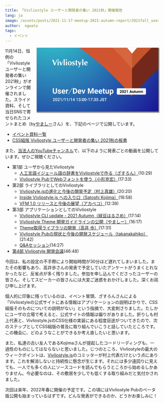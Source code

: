 ```yaml
---
title: 「Vivliostyle ユーザーと開発者の集い 2021秋」開催報告
lang: ja
image: /assets/posts/2021-11-17-meetup-2021-autumn-report/2021fall_user_meeting_banner.png
author:  ogwata
tags:
  - イベント
---
```

<div style="float: right; margin: 0 0 1em 1em;"><img src="/assets/posts/2021-11-17-meetup-2021-autumn-report/2021fall_user_meeting_banner.png" alt="「Vivliostyle ユーザーと開発者の集い 2021秋」開催報告" style="width: 400px; box-shadow: 1px 2px 2.5px 1.5px grey;" /></div>

11月14日、恒例の「Vivliostyle ユーザーと開発者の集い 2021秋」がオンラインで開催されました。スライド資料、そして当日SNSで寄せられたコメントまとめ（by[やましー](https://twitter.com/yamasy1549)さん）を、下記のページで公開しています。

- [イベント資料一覧<i class="fas fa-external-link-alt"></i>](https://vivliostyle.connpass.com/event/227954/presentation/)
- [CSS組版 Vivliostyle ユーザーと開発者の集い 2021秋の板書<i class="fas fa-external-link-alt"></i>](https://miro.com/app/board/o9J_lKvZd38=/)

また、[当法人のYouTubeチャンネル](https://www.youtube.com/playlist?list=PLgmHvdtAuq5OVe_QSWjEsyX2jktccRtTY)で、以下のように発表ごとの動画を公開しています。ぜひご視聴ください。

- 第1部 ユーザから見たVivliostyle
    - [人工言語イジェール語の辞書をVivliostyleで作る<i class="fas fa-external-link-alt"></i>](https://youtu.be/qfH3OV-_DlI)[（ざすろん）](https://twitter.com/Zaslon)(10:29)
    - [Vivliostyle PubでWebフォントを使う<i class="fas fa-external-link-alt"></i>](https://youtu.be/Hz5_Wd7d5lw)[（小形克宏）](https://twitter.com/ogwata)(17:33)
- 第2部 ライブラリとしてのVivliostyle
    - [Vivliostyle.jsの進化と今後の開発予定<i class="fas fa-external-link-alt"></i>](https://youtu.be/2hvsMhTJai4)[（村上真雄）](https://twitter.com/MurakamiShinyu)(20:20)
    - [Inside Vivliostyle.js への入り口<i class="fas fa-external-link-alt"></i>](https://youtu.be/FvhdUBrw104)[（Satoshi Kojima）](https://twitter.com/skoji)(16:58)
    - [VFM 1.0 リリースと今後の展望<i class="fas fa-external-link-alt"></i>](https://youtu.be/lF6Mb2DXJK0)[（アカベコ）](https://twitter.com/akabekobeko)(12:39)
 - 第3部 アプリケーションとしてのVivliostyle
     - [Vivliostyle CLI update - 2021 Autumn<i class="fas fa-external-link-alt"></i>](https://youtu.be/H6g5S3SHZSg)[（緑豆はるさめ）](https://twitter.com/spring_raining)(17:14)
     - [Vivliostyle Theme 開発ガイドラインの公開<i class="fas fa-external-link-alt"></i>](https://youtu.be/NioXx9NFUZU)[（やましー）](https://twitter.com/yamasy1549)(16:17)
     - [Theme取得ライブラリの開発<i class="fas fa-external-link-alt"></i>](https://youtu.be/AYVzmVAz7Ug)[（高井 歩）](https://twitter.com/AyumuTakai)(17:31)
     - [Vivliostyle Pubの現状と今後の開発スケジュール<i class="fas fa-external-link-alt"></i>](https://youtu.be/V-I88jOzQs8)[（takanakahiko）](https://twitter.com/takanakahiko)(21:42)
     - [Q&Aセッション<i class="fas fa-external-link-alt"></i>](https://youtu.be/z31H5T23-fA)(14:27)
- [第4部 Vivliostyle 開発会議<i class="fas fa-external-link-alt"></i>](https://youtu.be/bQRZlymV3-8)(46:48)

今回は、私の設定の不手際により開始時間が30分ほど遅れてしまいました。またその影響もあり、高井歩さんの発表で予定していたアンケートがうまくとれなかったなど、反省点が多く残りました。参加を申し込んでくださったユーザーの皆さん、そしてスピーカーの皆さんには大変ご迷惑をおかけしました。深くお詫び申し上げます。

個人的に印象に残っているのは、イベント冒頭、ざすろんさんによる「Vivliostyleの公式サイトにある情報はアプリケーションの説明ばかりで、CSS組版そのものについての説明がない」という指摘で、大変刺さりました。たしかにユーザの立場で考えると、公式サイトの情報は偏りがありました。折りしも村上代表と、Vivliostyle.jsのCSS仕様の実装にある程度目途がついてきたので、次のステップとしてCSS組版の普及に取り組んでいこうと話していたところです。この機会に、どのようなことができるか考え直したいと思います。

また、私達の古い友人であるKojimaさんが提起したコードリーディングも、一過性のものにしてはならないと思いました。じつのところ、Vivliostyleの最大のウィークポイントは、[Vivliostyle.js](https://github.com/vivliostyle/vivliostyle.js)のコミッターが村上代表だけという点にあります。これを解消しないと持続性に懸念が生じます。それには多少遠回りに見えても、一人でも多くの人にソースコードを読んでもらうところから始めるしかありません。今必要なのは、その敷居を少しでも低くする取り組みだと気付かされました。

次回は来年、2022年春に開催の予定です。この頃にはVivliostyle Pubのベータ版公開も始まっているはずです。どんな発表ができるのか、どうかお楽しみに！